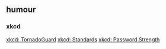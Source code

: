 ## humour

### xkcd

[xkcd: TornadoGuard](http://www.xkcd.com/937/)
[xkcd: Standards](http://www.xkcd.com/927/)
[xkcd: Password Strength](http://www.xkcd.com/936/)
